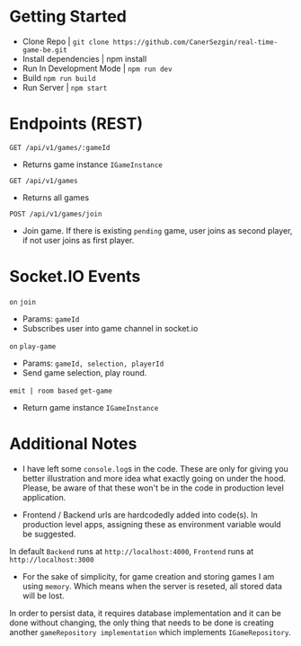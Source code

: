# Getting Started

- Clone Repo | `git clone https://github.com/CanerSezgin/real-time-game-be.git`
- Install dependencies | npm install
- Run In Development Mode | `npm run dev`
- Build `npm run build`
- Run Server | `npm start`

# Endpoints (REST)

`GET /api/v1/games/:gameId`

- Returns game instance `IGameInstance`

`GET /api/v1/games`

- Returns all games

`POST /api/v1/games/join`

- Join game. If there is existing `pending` game, user joins as second player, if not user joins as first player.

# Socket.IO Events

`on` `join`

- Params: `gameId`
- Subscribes user into game channel in socket.io

`on` `play-game`

- Params: `gameId, selection, playerId`
- Send game selection, play round.

`emit | room based` `get-game`

- Return game instance `IGameInstance`

# Additional Notes

- I have left some `console.log`s in the code. These are only for giving you better illustration and more idea what exactly going on under the hood.
  Please, be aware of that these won't be in the code in production level application.

- Frontend / Backend urls are hardcodedly added into code(s).
  In production level apps, assigning these as environment variable would be suggested.

In default `Backend` runs at `http://localhost:4000`, `Frontend` runs at `http://localhost:3000`

- For the sake of simplicity, for game creation and storing games I am using `memory`. Which means when the server is reseted, all stored data will be lost. 

In order to persist data, it requires database implementation and it can be done without changing, the only thing that needs to be done is creating another `gameRepository implementation` which implements `IGameRepository`.